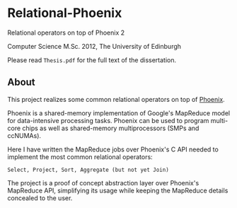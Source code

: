 Relational-Phoenix
==================

Relational operators on top of Phoenix 2

Computer Science M.Sc. 2012, The University of Edinburgh

Please read `Thesis.pdf` for the full text of the dissertation.

## About

This project realizes some common relational operators on top of [Phoenix](https://github.com/kozyraki/phoenix).

Phoenix is a shared-memory implementation of Google's MapReduce model for data-intensive processing tasks. Phoenix can be used to program multi-core chips as well as shared-memory multiprocessors (SMPs and ccNUMAs). 

Here I have written the MapReduce jobs over Phoenix's C API needed to implement the most common relational operators: 

```
Select, Project, Sort, Aggregate (but not yet Join)
```

The project is a proof of concept abstraction layer over Phoenix's MapReduce API, simplifying its usage while keeping the MapReduce details concealed to the user. 
